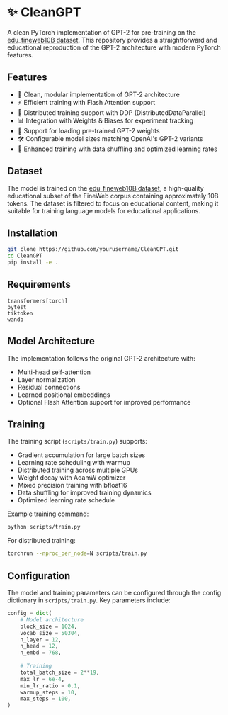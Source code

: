 # ✨ CleanGPT

A clean PyTorch implementation of GPT-2 for pre-training on the [edu_fineweb10B dataset](https://huggingface.co/datasets/HuggingFaceFW/fineweb-edu). This repository provides a straightforward and educational reproduction of the GPT-2 architecture with modern PyTorch features.

## Features

- 🚀 Clean, modular implementation of GPT-2 architecture
- ⚡ Efficient training with Flash Attention support
- 🔄 Distributed training support with DDP (DistributedDataParallel)
- 📊 Integration with Weights & Biases for experiment tracking
- 🎯 Support for loading pre-trained GPT-2 weights
- 🛠️ Configurable model sizes matching OpenAI's GPT-2 variants
- 🔄 Enhanced training with data shuffling and optimized learning rates

## Dataset

The model is trained on the [edu_fineweb10B dataset](https://huggingface.co/datasets/HuggingFaceFW/fineweb-edu), a high-quality educational subset of the FineWeb corpus containing approximately 10B tokens. The dataset is filtered to focus on educational content, making it suitable for training language models for educational applications.

## Installation

```bash
git clone https://github.com/yourusername/CleanGPT.git
cd CleanGPT
pip install -e .
```

## Requirements

```
transformers[torch]
pytest
tiktoken
wandb
```

## Model Architecture

The implementation follows the original GPT-2 architecture with:
- Multi-head self-attention
- Layer normalization
- Residual connections
- Learned positional embeddings
- Optional Flash Attention support for improved performance

## Training

The training script (`scripts/train.py`) supports:
- Gradient accumulation for large batch sizes
- Learning rate scheduling with warmup
- Distributed training across multiple GPUs
- Weight decay with AdamW optimizer
- Mixed precision training with bfloat16
- Data shuffling for improved training dynamics
- Optimized learning rate schedule

Example training command:
```bash
python scripts/train.py
```

For distributed training:
```bash
torchrun --nproc_per_node=N scripts/train.py
```

## Configuration

The model and training parameters can be configured through the config dictionary in `scripts/train.py`. Key parameters include:

```python
config = dict(
    # Model architecture
    block_size = 1024,
    vocab_size = 50304,
    n_layer = 12,
    n_head = 12,
    n_embd = 768,
    
    # Training
    total_batch_size = 2**19,
    max_lr = 6e-4,
    min_lr_ratio = 0.1,
    warmup_steps = 10,
    max_steps = 100,
)
```